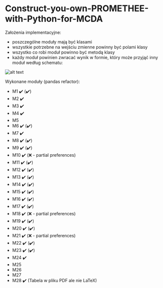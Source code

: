 # Construct-you-own-PROMETHEE-with-Python-for-MCDA
Założenia implementacyjne:
- poszczególne moduły mają być klasami
- wszystkie potrzebne na wejściu zmienne powinny być polami klasy
- wszystko co robi moduł powinno być metodą klasy
- każdy moduł powinien zwracać wynik w formie, który może przyjąć inny moduł według schematu:

![alt text](https://github.com/WAndraszyk/Construct-your-own-PROMETHEE-with-Python-for-MCDA/blob/main/schemat.png "Schemat modułów")

Wykonane moduły (pandas refactor):
- M1  :heavy_check_mark: (:heavy_check_mark:)
- M2  :heavy_check_mark:
- M3  :heavy_check_mark:
- M4  :heavy_check_mark:
- M5
- M6  :heavy_check_mark: (:heavy_check_mark:)
- M7  :heavy_check_mark:
- M8  :heavy_check_mark: (:heavy_check_mark:)
- M9  :heavy_check_mark: (:heavy_check_mark:)
- M10 :heavy_check_mark: (:x: - partial preferences)
- M11 :heavy_check_mark: (:heavy_check_mark:)
- M12 :heavy_check_mark: (:heavy_check_mark:)
- M13 :heavy_check_mark: (:heavy_check_mark:)
- M14 :heavy_check_mark: (:heavy_check_mark:)
- M15 :heavy_check_mark: (:heavy_check_mark:)
- M16 :heavy_check_mark: (:heavy_check_mark:)
- M17 :heavy_check_mark: (:heavy_check_mark:)
- M18 :heavy_check_mark: (:x: - partial preferences)
- M19 :heavy_check_mark: (:heavy_check_mark:)
- M20 :heavy_check_mark: (:heavy_check_mark:)
- M21 :heavy_check_mark: (:x: - partial preferences)
- M22 :heavy_check_mark: (:heavy_check_mark:)
- M23 :heavy_check_mark: (:heavy_check_mark:)
- M24 :heavy_check_mark:
- M25
- M26
- M27
- M28 :heavy_check_mark: (Tabela w pliku PDF ale nie LaTeX)
